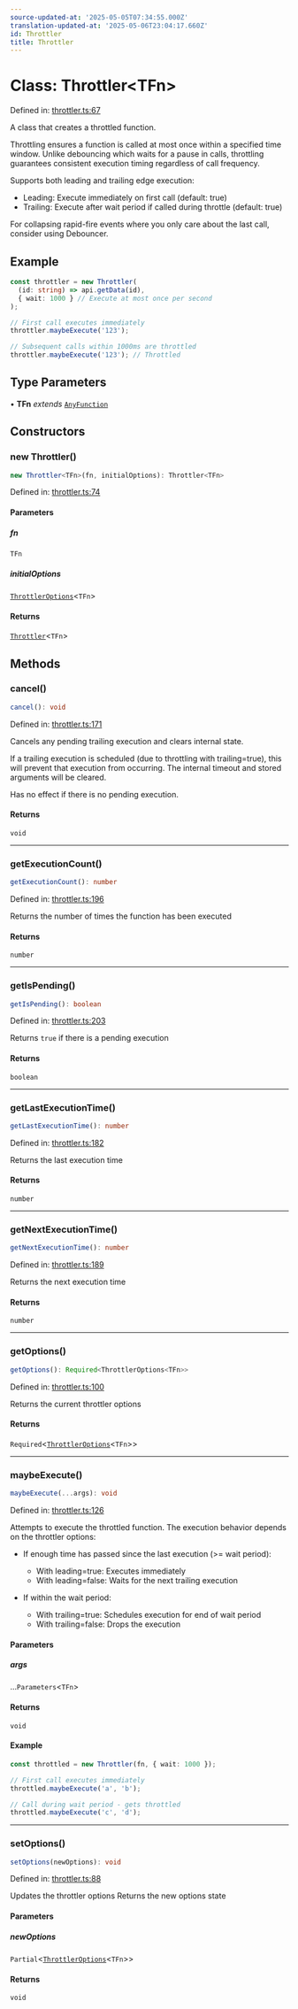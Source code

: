 ```yaml
---
source-updated-at: '2025-05-05T07:34:55.000Z'
translation-updated-at: '2025-05-06T23:04:17.660Z'
id: Throttler
title: Throttler
---
```


<!-- DO NOT EDIT: this page is autogenerated from the type comments -->

# Class: Throttler\<TFn\>

Defined in: [throttler.ts:67](https://github.com/TanStack/pacer/blob/main/packages/pacer/src/throttler.ts#L67)

A class that creates a throttled function.

Throttling ensures a function is called at most once within a specified time window.
Unlike debouncing which waits for a pause in calls, throttling guarantees consistent
execution timing regardless of call frequency.

Supports both leading and trailing edge execution:
- Leading: Execute immediately on first call (default: true)
- Trailing: Execute after wait period if called during throttle (default: true)

For collapsing rapid-fire events where you only care about the last call, consider using Debouncer.

## Example

```ts
const throttler = new Throttler(
  (id: string) => api.getData(id),
  { wait: 1000 } // Execute at most once per second
);

// First call executes immediately
throttler.maybeExecute('123');

// Subsequent calls within 1000ms are throttled
throttler.maybeExecute('123'); // Throttled
```

## Type Parameters

• **TFn** *extends* [`AnyFunction`](../type-aliases/anyfunction.md)

## Constructors

### new Throttler()

```ts
new Throttler<TFn>(fn, initialOptions): Throttler<TFn>
```

Defined in: [throttler.ts:74](https://github.com/TanStack/pacer/blob/main/packages/pacer/src/throttler.ts#L74)

#### Parameters

##### fn

`TFn`

##### initialOptions

[`ThrottlerOptions`](../interfaces/throttleroptions.md)\<`TFn`\>

#### Returns

[`Throttler`](throttler.md)\<`TFn`\>

## Methods

### cancel()

```ts
cancel(): void
```

Defined in: [throttler.ts:171](https://github.com/TanStack/pacer/blob/main/packages/pacer/src/throttler.ts#L171)

Cancels any pending trailing execution and clears internal state.

If a trailing execution is scheduled (due to throttling with trailing=true),
this will prevent that execution from occurring. The internal timeout and
stored arguments will be cleared.

Has no effect if there is no pending execution.

#### Returns

`void`

***

### getExecutionCount()

```ts
getExecutionCount(): number
```

Defined in: [throttler.ts:196](https://github.com/TanStack/pacer/blob/main/packages/pacer/src/throttler.ts#L196)

Returns the number of times the function has been executed

#### Returns

`number`

***

### getIsPending()

```ts
getIsPending(): boolean
```

Defined in: [throttler.ts:203](https://github.com/TanStack/pacer/blob/main/packages/pacer/src/throttler.ts#L203)

Returns `true` if there is a pending execution

#### Returns

`boolean`

***

### getLastExecutionTime()

```ts
getLastExecutionTime(): number
```

Defined in: [throttler.ts:182](https://github.com/TanStack/pacer/blob/main/packages/pacer/src/throttler.ts#L182)

Returns the last execution time

#### Returns

`number`

***

### getNextExecutionTime()

```ts
getNextExecutionTime(): number
```

Defined in: [throttler.ts:189](https://github.com/TanStack/pacer/blob/main/packages/pacer/src/throttler.ts#L189)

Returns the next execution time

#### Returns

`number`

***

### getOptions()

```ts
getOptions(): Required<ThrottlerOptions<TFn>>
```

Defined in: [throttler.ts:100](https://github.com/TanStack/pacer/blob/main/packages/pacer/src/throttler.ts#L100)

Returns the current throttler options

#### Returns

`Required`\<[`ThrottlerOptions`](../interfaces/throttleroptions.md)\<`TFn`\>\>

***

### maybeExecute()

```ts
maybeExecute(...args): void
```

Defined in: [throttler.ts:126](https://github.com/TanStack/pacer/blob/main/packages/pacer/src/throttler.ts#L126)

Attempts to execute the throttled function. The execution behavior depends on the throttler options:

- If enough time has passed since the last execution (>= wait period):
  - With leading=true: Executes immediately
  - With leading=false: Waits for the next trailing execution

- If within the wait period:
  - With trailing=true: Schedules execution for end of wait period
  - With trailing=false: Drops the execution

#### Parameters

##### args

...`Parameters`\<`TFn`\>

#### Returns

`void`

#### Example

```ts
const throttled = new Throttler(fn, { wait: 1000 });

// First call executes immediately
throttled.maybeExecute('a', 'b');

// Call during wait period - gets throttled
throttled.maybeExecute('c', 'd');
```

***

### setOptions()

```ts
setOptions(newOptions): void
```

Defined in: [throttler.ts:88](https://github.com/TanStack/pacer/blob/main/packages/pacer/src/throttler.ts#L88)

Updates the throttler options
Returns the new options state

#### Parameters

##### newOptions

`Partial`\<[`ThrottlerOptions`](../interfaces/throttleroptions.md)\<`TFn`\>\>

#### Returns

`void`
